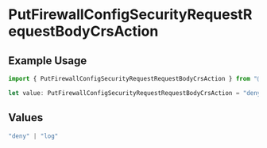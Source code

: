 # PutFirewallConfigSecurityRequestRequestBodyCrsAction

## Example Usage

```typescript
import { PutFirewallConfigSecurityRequestRequestBodyCrsAction } from "@vercel/sdk/models/operations/putfirewallconfig.js";

let value: PutFirewallConfigSecurityRequestRequestBodyCrsAction = "deny";
```

## Values

```typescript
"deny" | "log"
```